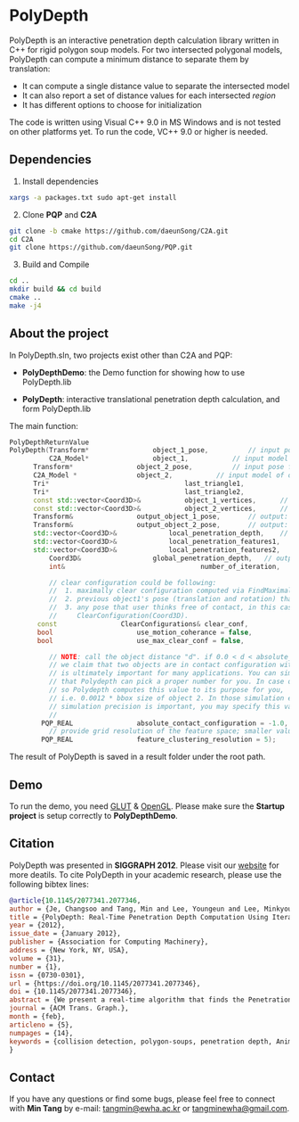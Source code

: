 # PolyDepth

PolyDepth is an interactive penetration depth calculation library written in C++ for rigid polygon soup models. 
For two intersected polygonal models, PolyDepth can compute a minimum distance to separate them by translation:
* It can compute a single distance value to separate the intersected model
* It can also report a set of distance values for each intersected _region_
* It has different options to choose for initialization 

The code is written using Visual C++ 9.0 in MS Windows and is not tested on other platforms yet.
To run the code, VC++ 9.0 or higher is needed.

## Dependencies

1. Install dependencies
```sh
xargs -a packages.txt sudo apt-get install
```

2. Clone **PQP** and **C2A**
```sh
git clone -b cmake https://github.com/daeunSong/C2A.git
cd C2A
git clone https://github.com/daeunSong/PQP.git
```

3. Build and Compile
```sh
cd ..
mkdir build && cd build
cmake ..
make -j4
```


## About the project
In PolyDepth.sln, two projects exist other than C2A and PQP:

* **PolyDepthDemo**: the Demo function for showing how to use PolyDepth.lib

* **PolyDepth**: interactive translational penetration depth calculation, and form PolyDepth.lib

The main function:
```c++
PolyDepthReturnValue 
PolyDepth(Transform*				object_1_pose,			// input pose for the object_1
          C2A_Model*				object_1,			// input model of object_1
	  Transform*				object_2_pose,			// input pose for the object_2
	  C2A_Model *				object_2,			// input model of object_2
	  Tri*                                  last_triangle1,
	  Tri*                                  last_triangle2,
	  const std::vector<Coord3D>&           object_1_vertices,		// vertices of object_1 
	  const std::vector<Coord3D>&           object_2_vertices,		// vertices of object_2
	  Transform&				output_object_1_pose,		// output: final pose of object_1 when it is seperated from the collided object_2
	  Transform&				output_object_2_pose,		// output: no use
	  std::vector<Coord3D>&		        local_penetration_depth,	// output: local penetration depths
	  std::vector<Coord3D>&		        local_penetration_features1,	// output: local penetration features from object_1
	  std::vector<Coord3D>&		        local_penetration_features2,	// output: local penetration features from object_2
          Coord3D&			        global_penetration_depth,	// output: global penetration depth
          int&                                  number_of_iteration,

		  // clear configuration could be following: 
		  //  1. maximally clear configuration computed via FindMaximallyClearConfigure
		  //  2. previous object1's pose (translation and rotation) that may be free of contact 
		  //  3. any pose that user thinks free of contact, in this case use the constructor
		  //     ClearConfiguration(Coord3D).
	   const				ClearConfigurations& clear_conf,
	   bool				        use_motion_coherance = false,
	   bool				        use_max_clear_conf = false,

		  // NOTE: call the object distance "d". if 0.0 < d < absolute_contact_configuration, 
		  // we claim that two objects are in contact configuration with each other. So, this number 
		  // is ultimately important for many applications. You can simply give a minus value,
		  // that Polydepth can pick a proper number for you. In case of minus value 
		  // so Polydepth computes this value to its purpose for you,
		  // i.e. 0.0012 * bbox size of object 2. In those simulation environments where
		  // simulation precision is important, you may specify this value by yourself.
		  //
	    PQP_REAL				absolute_contact_configuration = -1.0,
		  // provide grid resolution of the feature space; smaller value yields smaller number of features
	    PQP_REAL				feature_clustering_resolution = 5);
```

The result of PolyDepth is saved in a result folder under the root path.

## Demo

To run the demo, you need [GLUT](https://www.opengl.org/resources/libraries/glut/) & [OpenGL](https://www.opengl.org/). Please make sure the **Startup project** is setup correctly to **PolyDepthDemo**. 


## Citation
PolyDepth was presented in **SIGGRAPH 2012**. Please visit our [website](http://graphics.ewha.ac.kr/polydepth/) for more deatils.
To cite PolyDepth in your academic research, please use the following bibtex lines:
```bib
@article{10.1145/2077341.2077346,
author = {Je, Changsoo and Tang, Min and Lee, Youngeun and Lee, Minkyoung and Kim, Young J.},
title = {PolyDepth: Real-Time Penetration Depth Computation Using Iterative Contact-Space Projection},
year = {2012},
issue_date = {January 2012},
publisher = {Association for Computing Machinery},
address = {New York, NY, USA},
volume = {31},
number = {1},
issn = {0730-0301},
url = {https://doi.org/10.1145/2077341.2077346},
doi = {10.1145/2077341.2077346},
abstract = {We present a real-time algorithm that finds the Penetration Depth (PD) between general polygonal models based on iterative and local optimization techniques. Given an in-collision configuration of an object in configuration space, we find an initial collision-free configuration using several methods such as centroid difference, maximally clear configuration, motion coherence, random configuration, and sampling-based search. We project this configuration on to a local contact space using a variant of continuous collision detection algorithm and construct a linear convex cone around the projected configuration. We then formulate a new projection of the in-collision configuration onto the convex cone as a Linear Complementarity Problem (LCP), which we solve using a type of Gauss-Seidel iterative algorithm. We repeat this procedure until a locally optimal PD is obtained. Our algorithm can process complicated models consisting of tens of thousands triangles at interactive rates.},
journal = {ACM Trans. Graph.},
month = {feb},
articleno = {5},
numpages = {14},
keywords = {collision detection, polygon-soups, penetration depth, Animation, dynamics}
}
```


## Contact

If you have any questions or find some bugs, please feel free to connect with **Min Tang** by e-mail: tangmin@ewha.ac.kr or tangminewha@gmail.com.
